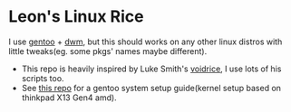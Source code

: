 # Leon's Linux Rice
I use [gentoo](https://www.gentoo.org/) + [dwm](https://github.com/0n3W4y7ick3t/dwm), but this should works on any other linux distros with little tweaks(eg. some pkgs' names maybe different).
- This repo is heavily inspired by Luke Smith's [voidrice](https://github.com/LukeSmithxyz/voidrice), I use lots of his scripts too.
- See [this repo](https://github.com/0n3W4y7ick3t/deployLinux) for a gentoo system setup guide(kernel setup based on thinkpad X13 Gen4 amd).
